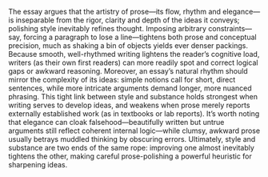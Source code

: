 The essay argues that the artistry of prose—its flow, rhythm and elegance—is inseparable from the rigor, clarity and depth of the ideas it conveys; polishing style inevitably refines thought. Imposing arbitrary constraints—say, forcing a paragraph to lose a line—tightens both prose and conceptual precision, much as shaking a bin of objects yields ever denser packings. Because smooth, well-rhythmed writing lightens the reader’s cognitive load, writers (as their own first readers) can more readily spot and correct logical gaps or awkward reasoning. Moreover, an essay’s natural rhythm should mirror the complexity of its ideas: simple notions call for short, direct sentences, while more intricate arguments demand longer, more nuanced phrasing. This tight link between style and substance holds strongest when writing serves to develop ideas, and weakens when prose merely reports externally established work (as in textbooks or lab reports). It’s worth noting that elegance can cloak falsehood—beautifully written but untrue arguments still reflect coherent internal logic—while clumsy, awkward prose usually betrays muddled thinking by obscuring errors. Ultimately, style and substance are two ends of the same rope: improving one almost inevitably tightens the other, making careful prose-polishing a powerful heuristic for sharpening ideas.